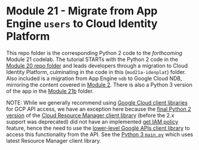 # Module 21 - Migrate from App Engine `users` to Cloud Identity Platform

This repo folder is the corresponding Python 2 code to the _forthcoming_ Module 21 codelab. The tutorial STARTs with the Python 2 code in the [Module 20 repo folder](/mod20-gaeusers) and leads developers through a migration to Cloud Identity Platform, culminating in the code in this (`mod21a-idenplat`) folder. Also included is a migration from App Engine `ndb` to Google Cloud NDB, mirroring the content covered in [Module 2](http://g.co/codelabs/pae-migrate-cloudndb). There is also a Python 3 version of the app in the [Module 21b](/mod21b-idenplat) folder.

NOTE: While we generally recommend using [Google Cloud client libraries](https://cloud.google.com/apis/docs/cloud-client-libraries) for GCP API access, we have an exception here because the [final Python 2 version](https://googleapis.dev/python/cloudresourcemanager/0.30.2) of the [Cloud Resource Manager client library](https://github.com/googleapis/python-resource-manager) (before the 2.x support was deprecated) did not have an implemented [get IAM policy](https://cloud.google.com/python/docs/reference/cloudresourcemanager/latest/google.cloud.resourcemanager_v3.services.projects.ProjectsClient#google_cloud_resourcemanager_v3_services_projects_ProjectsClient_get_iam_policy) feature, hence the need to use the [lower-level Google APIs client library](https://developers.google.com/api-client-library) to access this functionality from the API. See the [Python 3 `main.py`](/mod21b-idenplat/main.py) which uses latest Resource Manager client library.
